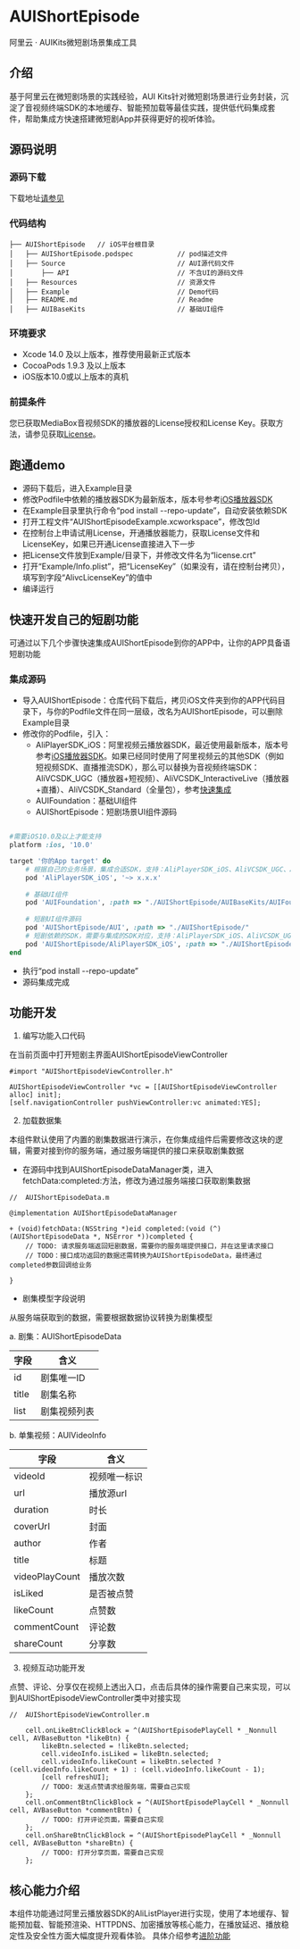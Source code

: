 # AUIShortEpisode
阿里云 · AUIKits微短剧场景集成工具

## 介绍
基于阿里云在微短剧场景的实践经验，AUI Kits针对微短剧场景进行业务封装，沉淀了音视频终端SDK的本地缓存、智能预加载等最佳实践，提供低代码集成套件，帮助集成方快速搭建微短剧App并获得更好的视听体验。

## 源码说明

### 源码下载
下载地址[请参见](https://github.com/MediaBox-AUIKits/AUIShortEpisode/tree/main/iOS)


### 代码结构
```
├── AUIShortEpisode   // iOS平台根目录
│   ├── AUIShortEpisode.podspec           // pod描述文件
│   ├── Source                            // AUI源代码文件
│       ├── API                           // 不含UI的源码文件
│   ├── Resources                         // 资源文件
│   ├── Example                           // Demo代码
│   ├── README.md                         // Readme   
│   ├── AUIBaseKits                       // 基础UI组件   
```

### 环境要求

- Xcode 14.0 及以上版本，推荐使用最新正式版本
- CocoaPods 1.9.3 及以上版本
- iOS版本10.0或以上版本的真机

### 前提条件

您已获取MediaBox音视频SDK的播放器的License授权和License Key。获取方法，请参见获取[License](https://help.aliyun.com/document_detail/2391512.html)。

## 跑通demo

- 源码下载后，进入Example目录
- 修改Podfile中依赖的播放器SDK为最新版本，版本号参考[iOS播放器SDK](https://help.aliyun.com/zh/vod/developer-reference/release-notes-for-apsaravideo-player-sdk-for-ios)
- 在Example目录里执行命令“pod install  --repo-update”，自动安装依赖SDK
- 打开工程文件“AUIShortEpisodeExample.xcworkspace”，修改包Id
- 在控制台上申请试用License，开通播放器能力，获取License文件和LicenseKey，如果已开通License直接进入下一步
- 把License文件放到Example/目录下，并修改文件名为“license.crt”
- 打开“Example/Info.plist”，把“LicenseKey”（如果没有，请在控制台拷贝），填写到字段“AlivcLicenseKey”的值中
- 编译运行

## 快速开发自己的短剧功能
可通过以下几个步骤快速集成AUIShortEpisode到你的APP中，让你的APP具备语短剧功能

### 集成源码
- 导入AUIShortEpisode：仓库代码下载后，拷贝iOS文件夹到你的APP代码目录下，与你的Podfile文件在同一层级，改名为AUIShortEpisode，可以删除Example目录
- 修改你的Podfile，引入：
  - AliPlayerSDK_iOS：阿里视频云播放器SDK，最近使用最新版本，版本号参考[iOS播放器SDK](https://help.aliyun.com/zh/vod/developer-reference/release-notes-for-apsaravideo-player-sdk-for-ios)。如果已经同时使用了阿里视频云的其他SDK（例如短视频SDK、直播推流SDK），那么可以替换为音视频终端SDK：AliVCSDK_UGC（播放器+短视频）、AliVCSDK_InteractiveLive（播放器+直播）、AliVCSDK_Standard（全量包），参考[快速集成](https://help.aliyun.com/document_detail/2412571.htm)
  - AUIFoundation：基础UI组件
  - AUIShortEpisode：短剧场景UI组件源码
```ruby

#需要iOS10.0及以上才能支持
platform :ios, '10.0'

target '你的App target' do
    # 根据自己的业务场景，集成合适SDK，支持：AliPlayerSDK_iOS、AliVCSDK_UGC、AliVCSDK_InteractiveLive、AliVCSDK_Standard等，请使用最新的版本，可以从官网进行查询
    pod 'AliPlayerSDK_iOS', '~> x.x.x'
  
    # 基础UI组件
    pod 'AUIFoundation', :path => "./AUIShortEpisode/AUIBaseKits/AUIFoundation/"
  
    # 短剧UI组件源码
    pod 'AUIShortEpisode/AUI', :path => "./AUIShortEpisode/"
    # 短剧依赖的SDK，需要与集成的SDK对应，支持：AliPlayerSDK_iOS、AliVCSDK_UGC、AliVCSDK_InteractiveLive、AliVCSDK_Standard等
    pod 'AUIShortEpisode/AliPlayerSDK_iOS', :path => "./AUIShortEpisode/"
end
```
- 执行“pod install --repo-update”
- 源码集成完成

## 功能开发
1. 编写功能入口代码
   
在当前页面中打开短剧主界面AUIShortEpisodeViewController
```ObjC
#import "AUIShortEpisodeViewController.h"

AUIShortEpisodeViewController *vc = [[AUIShortEpisodeViewController alloc] init];
[self.navigationController pushViewController:vc animated:YES];
```

2. 加载数据集

本组件默认使用了内置的剧集数据进行演示，在你集成组件后需要修改这块的逻辑，需要对接到你的服务端，通过服务端提供的接口来获取剧集数据

- 在源码中找到AUIShortEpisodeDataManager类，进入fetchData:completed:方法，修改为通过服务端接口获取剧集数据
```ObjC
//  AUIShortEpisodeData.m

@implementation AUIShortEpisodeDataManager

+ (void)fetchData:(NSString *)eid completed:(void (^)(AUIShortEpisodeData *, NSError *))completed {
    // TODO: 请求服务端返回短剧数据，需要你的服务端提供接口，并在这里请求接口
    // TODO：接口成功返回的数据还需转换为AUIShortEpisodeData，最终通过completed参数回调给业务
    
}

```

- 剧集模型字段说明

从服务端获取到的数据，需要根据数据协议转换为剧集模型

a. 剧集：AUIShortEpisodeData
  
| 字段 |  含义   |
|-----|--------|
| id |	剧集唯一ID |
| title |	剧集名称 |
| list |	剧集视频列表 |

b. 单集视频：AUIVideoInfo
  
| 字段 |  含义   |
|-----|--------|
| videoId |	视频唯一标识 |
| url |	播放源url |
| duration |	时长 |
| coverUrl |	封面 |
| author |	作者 |
| title |	标题 |
| videoPlayCount |	播放次数 |
| isLiked |	是否被点赞 |
| likeCount |	点赞数 |
| commentCount |	评论数 |
| shareCount |	分享数 |


3. 视频互动功能开发

点赞、评论、分享仅在视频上透出入口，点击后具体的操作需要自己来实现，可以到AUIShortEpisodeViewController类中对接实现
```ObjC
//  AUIShortEpisodeViewController.m

    cell.onLikeBtnClickBlock = ^(AUIShortEpisodePlayCell * _Nonnull cell, AVBaseButton *likeBtn) {
        likeBtn.selected = !likeBtn.selected;
        cell.videoInfo.isLiked = likeBtn.selected;
        cell.videoInfo.likeCount = likeBtn.selected ? (cell.videoInfo.likeCount + 1) : (cell.videoInfo.likeCount - 1);
        [cell refreshUI];
        // TODO: 发送点赞请求给服务端，需要自己实现
    };
    cell.onCommentBtnClickBlock = ^(AUIShortEpisodePlayCell * _Nonnull cell, AVBaseButton *commentBtn) {
        // TODO: 打开评论页面，需要自己实现
    };
    cell.onShareBtnClickBlock = ^(AUIShortEpisodePlayCell * _Nonnull cell, AVBaseButton *shareBtn) {
        // TODO: 打开分享页面，需要自己实现
    };

```

## 核心能力介绍

本组件功能通过阿里云播放器SDK的AliListPlayer进行实现，使用了本地缓存、智能预加载、智能预渲染、HTTPDNS、加密播放等核心能力，在播放延迟、播放稳定性及安全性方面大幅度提升观看体验。
具体介绍参考[进阶功能](https://help.aliyun.com/zh/vod/developer-reference/advanced-features-1)

